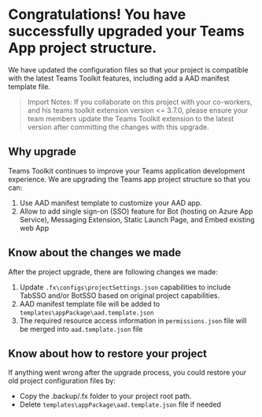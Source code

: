# Congratulations! You have successfully upgraded your Teams App project structure.

We have updated the configuration files so that your project is compatible with the latest Teams Toolkit features, including add a AAD manifest template file.

> Import Notes: If you collaborate on this project with your co-workers, and his teams toolkit extension version <= 3.7.0, please ensure your team members update the Teams Toolkit extension to the latest version after committing the changes with this upgrade.

## Why upgrade
Teams Toolkit continues to improve your Teams application development experience. We are upgrading the Teams app project structure so that you can:

1. Use AAD manifest template to customize your AAD app.
1. Allow to add single sign-on (SSO) feature for Bot (hosting on Azure App Service), Messaging Extension, Static Launch Page, and Embed existing web App

## Know about the changes we made
After the project upgrade, there are following changes we made:
1. Update `.fx\configs\projectSettings.json` capabilities to include TabSSO and/or BotSSO based on original project capabilities.
1. AAD manifest template file will be added to `templates\appPackage\aad.template.json`
1. The required resource access information in `permissions.json` file will be merged into `aad.template.json` file

## Know about how to restore your project
If anything went wrong after the upgrade process, you could restore your old project configuration files by:
* Copy the .backup/.fx folder to your project root path.
* Delete `templates\appPackage\aad.template.json` file if needed






